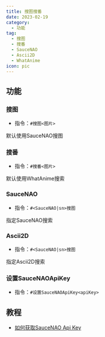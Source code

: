 ```yaml
--- 
title: 搜图搜番
date: 2023-02-19
category:
  - 功能
tag:
  - 搜图
  - 搜番
  - SauceNAO
  - Ascii2D
  - WhatAnime
icon: pic
---
```




## 功能

### 搜图
- 指令：`#搜图<图片>`

默认使用SauceNAO搜图 

### 搜番
- 指令：`#搜番<图片>`

默认使用WhatAnime搜索 

### SauceNAO
- 指令：`#<SauceNAO|sn>搜图`

指定SauceNAO搜索

### Ascii2D
- 指令：`#<SauceNAO|sn>搜图`

指定Ascii2D搜索

### 设置SauceNAOApiKey
- 指令：`#设置SauceNAOApiKey<apiKey>`

## 教程
- [如何获取SauceNAO Api Key](../help#获取saucenao-api-key)
